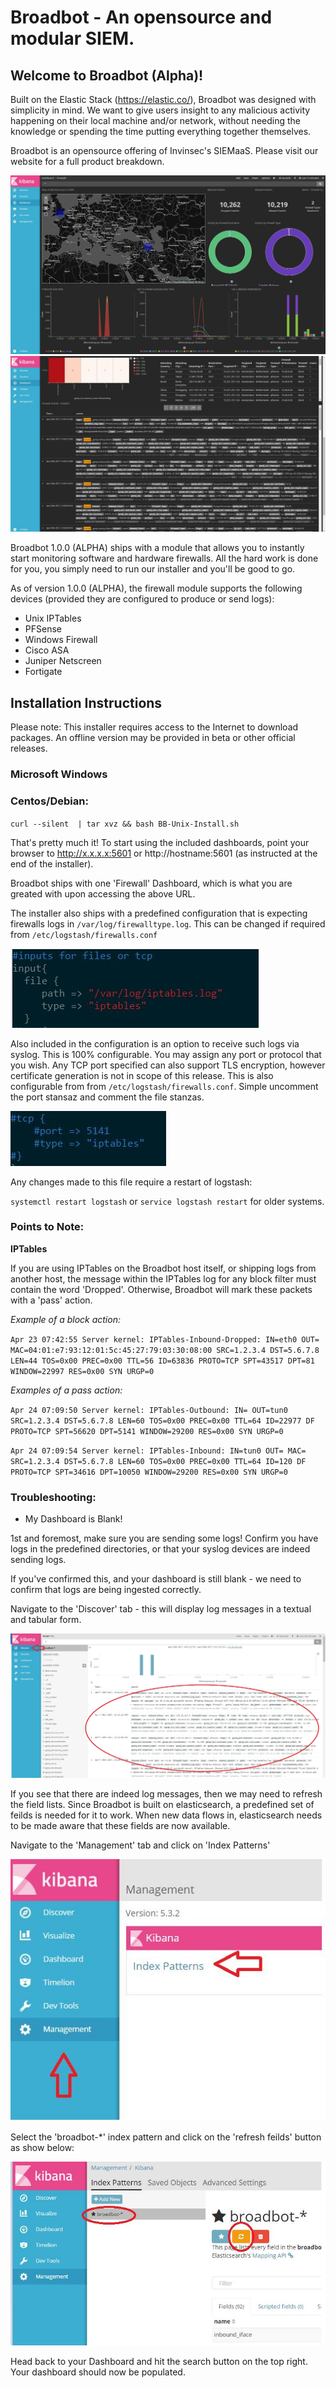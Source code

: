 # Broadbot - An opensource and modular SIEM.

## Welcome to Broadbot (Alpha)!

Built on the Elastic Stack (https://elastic.co/), Broadbot was designed with simplicity in mind. We want to give users insight to any malicious activity happening on their local machine and/or network, without needing the knowledge or spending the time putting everything together themselves.

Broadbot is an opensource offering of Invinsec's SIEMaaS. Please visit our website for a full product breakdown.


<img src="/images/ss1.JPG?raw=true" width="600"/> <img src="/images/ss2.JPG?raw=true" width="600"/> 




Broadbot 1.0.0 (ALPHA) ships with a module that allows you to instantly start monitoring software and hardware firewalls. All the hard work is done for you, you simply need to run our installer and you'll be good to go.

As of version 1.0.0 (ALPHA), the firewall module supports the following devices (provided they are configured to produce or send logs):
 
* Unix IPTables
* PFSense
* Windows Firewall
* Cisco ASA
* Juniper Netscreen
* Fortigate

## Installation Instructions

Please note: This installer requires access to the Internet to download packages. An offline version may be provided in beta or other official releases.

### Microsoft Windows


### Centos/Debian:


`curl --silent  | tar xvz && bash BB-Unix-Install.sh`


That's pretty much it! To start using the included dashboards, point your browser to http://x.x.x.x:5601 or http://hostname:5601 (as instructed at the end of the installer).

Broadbot ships with one 'Firewall' Dashboard, which is what you are greated with upon accessing the above URL.

The installer also ships with a predefined configuration that is expecting firewalls logs in `/var/log/firewalltype.log`. This can be changed if required from `/etc/logstash/firewalls.conf`

![LGConfig1](/images/ss3.JPG?raw=true)

Also included in the configuration is an option to receive such logs via syslog. This is 100% configurable. You may assign any port or protocol that you wish. Any TCP port specified can also support TLS encryption, however certificate generation is not in scope of this release. This is also configurable from from `/etc/logstash/firewalls.conf`. Simple uncomment the port stansaz and comment the file stanzas.

![LGConfig2](/images/ss4.JPG?raw=true)

Any changes made to this file require a restart of logstash:

`systemctl restart logstash` or `service logstash restart` for older systems.

### Points to Note:

**IPTables**

If you are using IPTables on the Broadbot host itself, or shipping logs from another host, the message within the IPTables log for any block filter must contain the word 'Dropped'. Otherwise, Broadbot will mark these packets with a 'pass' action.

*Example of a block action:*

`Apr 23 07:42:55 Server kernel: IPTables-Inbound-Dropped: IN=eth0 OUT= MAC=04:01:e7:93:12:01:5c:45:27:79:03:30:08:00 SRC=1.2.3.4 DST=5.6.7.8 LEN=44 TOS=0x00 PREC=0x00 TTL=56 ID=63836 PROTO=TCP SPT=43517 DPT=81 WINDOW=22997 RES=0x00 SYN URGP=0`

*Examples of a pass action:*

`Apr 24 07:09:50 Server kernel: IPTables-Outbound: IN= OUT=tun0 SRC=1.2.3.4 DST=5.6.7.8 LEN=60 TOS=0x00 PREC=0x00 TTL=64 ID=22977 DF PROTO=TCP SPT=56620 DPT=5141 WINDOW=29200 RES=0x00 SYN URGP=0`

`Apr 24 07:09:54 Server kernel: IPTables-Inbound: IN=tun0 OUT= MAC= SRC=1.2.3.4 DST=5.6.7.8 LEN=60 TOS=0x00 PREC=0x00 TTL=64 ID=120 DF PROTO=TCP SPT=34616 DPT=10050 WINDOW=29200 RES=0x00 SYN URGP=0`

### Troubleshooting:

* My Dashboard is Blank!

1st and foremost, make sure you are sending some logs! Confirm you have logs in the predefined directories, or that your syslog devices are indeed sending logs.

If you've confirmed this, and your dashboard is still blank - we need to confirm that logs are being ingested correctly.

Navigate to the 'Discover' tab - this will display log messages in a textual and tabular form.

![Discover](/images/ss5.jpg?raw=true)

If you see that there are indeed log messages, then we may need to refresh the field lists. Since Broadbot is built on elasticsearch, a predefined set of feilds is needed for it to work. When new data flows in, elasticsearch needs to be made aware that these fields are now available.

Navigate to the 'Management' tab and click on 'Index Patterns'

![Management1](/images/ss6.JPG?raw=true)

Select the 'broadbot-*' index pattern and click on the 'refresh feilds' button as show below:

![Management2](/images/ss7.JPG?raw=true)

Head back to your Dashboard and hit the search button on the top right. Your dashboard should now be populated.

